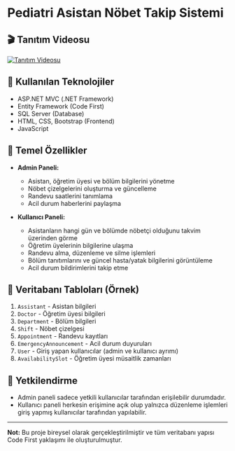 # Pediatri Asistan Nöbet Takip Sistemi

## 🎬 Tanıtım Videosu
[![Tanıtım Videosu](https://img.youtube.com/vi/aCJ_rFHl12E/0.jpg)](https://www.youtube.com/watch?v=aCJ_rFHl12E)

## 🔧 Kullanılan Teknolojiler

- ASP.NET MVC (.NET Framework)
- Entity Framework (Code First)
- SQL Server (Database)
- HTML, CSS, Bootstrap (Frontend)
- JavaScript

## 📌 Temel Özellikler

- **Admin Paneli:**
  - Asistan, öğretim üyesi ve bölüm bilgilerini yönetme
  - Nöbet çizelgelerini oluşturma ve güncelleme
  - Randevu saatlerini tanımlama
  - Acil durum haberlerini paylaşma

- **Kullanıcı Paneli:**
  - Asistanların hangi gün ve bölümde nöbetçi olduğunu takvim üzerinden görme
  - Öğretim üyelerinin bilgilerine ulaşma
  - Randevu alma, düzenleme ve silme işlemleri
  - Bölüm tanıtımlarını ve güncel hasta/yatak bilgilerini görüntüleme
  - Acil durum bildirimlerini takip etme

## 📁 Veritabanı Tabloları (Örnek)

1. `Assistant` - Asistan bilgileri
2. `Doctor` - Öğretim üyesi bilgileri
3. `Department` - Bölüm bilgileri
4. `Shift` - Nöbet çizelgesi
5. `Appointment` - Randevu kayıtları
6. `EmergencyAnnouncement` - Acil durum duyuruları
7. `User` - Giriş yapan kullanıcılar (admin ve kullanıcı ayrımı)
8. `AvailabilitySlot` - Öğretim üyesi müsaitlik zamanları

## 🔐 Yetkilendirme

- Admin paneli sadece yetkili kullanıcılar tarafından erişilebilir durumdadır.
- Kullanıcı paneli herkesin erişimine açık olup yalnızca düzenleme işlemleri giriş yapmış kullanıcılar tarafından yapılabilir.

---

**Not:** Bu proje bireysel olarak gerçekleştirilmiştir ve tüm veritabanı yapısı Code First yaklaşımı ile oluşturulmuştur.




